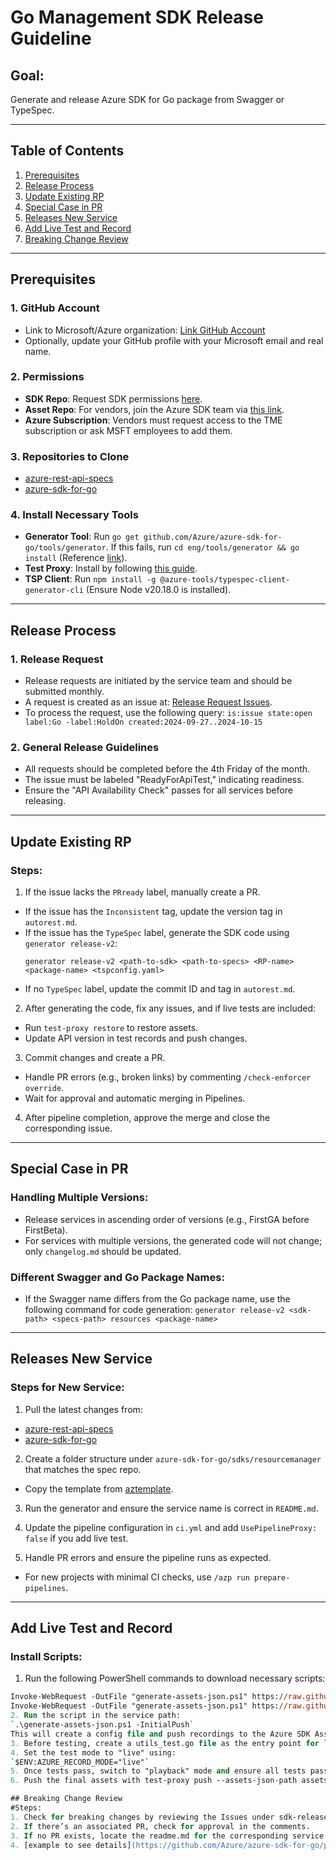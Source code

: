 # Go Management SDK Release Guideline

## Goal:
Generate and release Azure SDK for Go package from Swagger or TypeSpec.

---

## Table of Contents
1. [Prerequisites](#prerequisites)
2. [Release Process](#release-process)
3. [Update Existing RP](#update-existing-rp)
4. [Special Case in PR](#special-case-in-pr)
5. [Releases New Service](#releases-new-service)
6. [Add Live Test and Record](#add-live-test-and-record)
7. [Breaking Change Review](#breaking-change-review)

---

## Prerequisites

### 1. GitHub Account
- Link to Microsoft/Azure organization: [Link GitHub Account](https://dev.azure.com/azure-sdk/internal/_wiki/wikis/internal.wiki/111/Linking-Your-GitHub-Account)
- Optionally, update your GitHub profile with your Microsoft email and real name.

### 2. Permissions
- **SDK Repo**: Request SDK permissions [here](https://coreidentity.microsoft.com/manage/Entitlement/entitlement/azuresdkpart-heqj).
- **Asset Repo**: For vendors, join the Azure SDK team via [this link](https://github.com/orgs/Azure/teams/azure-sdk-write-vendors).
- **Azure Subscription**: Vendors must request access to the TME subscription or ask MSFT employees to add them.

### 3. Repositories to Clone
- [azure-rest-api-specs](https://github.com/Azure/azure-rest-api-specs)
- [azure-sdk-for-go](https://github.com/Azure/azure-sdk-for-go)

### 4. Install Necessary Tools
- **Generator Tool**: Run `go get github.com/Azure/azure-sdk-for-go/tools/generator`. If this fails, run `cd eng/tools/generator && go install` (Reference [link](https://github.com/Azure/azure-sdk-for-go/blob/72fe46870cff900262d54be73aa9a1eccfde12f2/documentation/code-generation.md#L46)).
- **Test Proxy**: Install by following [this guide](https://github.com/Azure/azure-sdk-tools/blob/main/tools/test-proxy/Azure.Sdk.Tools.TestProxy/README.md#installation).
- **TSP Client**: Run `npm install -g @azure-tools/typespec-client-generator-cli` (Ensure Node v20.18.0 is installed).

---

## Release Process

### 1. Release Request
- Release requests are initiated by the service team and should be submitted monthly.
- A request is created as an issue at: [Release Request Issues](https://github.com/Azure/sdk-release-request/issues).
- To process the request, use the following query: 
`is:issue state:open label:Go -label:HoldOn created:2024-09-27..2024-10-15`

### 2. General Release Guidelines
- All requests should be completed before the 4th Friday of the month.
- The issue must be labeled "ReadyForApiTest," indicating readiness.
- Ensure the "API Availability Check" passes for all services before releasing.

---

## Update Existing RP

### Steps:
1. If the issue lacks the `PRready` label, manually create a PR.
 - If the issue has the `Inconsistent` tag, update the version tag in `autorest.md`.
 - If the issue has the `TypeSpec` label, generate the SDK code using `generator release-v2`:
   ```
   generator release-v2 <path-to-sdk> <path-to-specs> <RP-name> <package-name> <tspconfig.yaml>
   ```
 - If no `TypeSpec` label, update the commit ID and tag in `autorest.md`.

2. After generating the code, fix any issues, and if live tests are included:
 - Run `test-proxy restore` to restore assets.
 - Update API version in test records and push changes.

3. Commit changes and create a PR.
 - Handle PR errors (e.g., broken links) by commenting `/check-enforcer override`.
 - Wait for approval and automatic merging in Pipelines.

4. After pipeline completion, approve the merge and close the corresponding issue.

---

## Special Case in PR

### Handling Multiple Versions:
- Release services in ascending order of versions (e.g., FirstGA before FirstBeta).
- For services with multiple versions, the generated code will not change; only `changelog.md` should be updated.

### Different Swagger and Go Package Names:
- If the Swagger name differs from the Go package name, use the following command for code generation:
`generator release-v2 <sdk-path> <specs-path> resources <package-name>`

---

## Releases New Service

### Steps for New Service:
1. Pull the latest changes from:
 - [azure-rest-api-specs](https://github.com/Azure/azure-rest-api-specs)
 - [azure-sdk-for-go](https://github.com/Azure/azure-sdk-for-go)
 
2. Create a folder structure under `azure-sdk-for-go/sdks/resourcemanager` that matches the spec repo.
 - Copy the template from [aztemplate](https://github.com/Azure/azure-sdk-for-go/tree/main/sdk/template/aztemplate).

3. Run the generator and ensure the service name is correct in `README.md`.

4. Update the pipeline configuration in `ci.yml` and add `UsePipelineProxy: false` if you add live test.

5. Handle PR errors and ensure the pipeline runs as expected.
 - For new projects with minimal CI checks, use `/azp run prepare-pipelines`.

---

## Add Live Test and Record

### Install Scripts:
1. Run the following PowerShell commands to download necessary scripts:
 ```ps
 Invoke-WebRequest -OutFile "generate-assets-json.ps1" https://raw.githubusercontent.com/Azure/azure-sdk-tools/main/eng/common/testproxy/onboarding/generate-assets-json.ps1
 Invoke-WebRequest -OutFile "generate-assets-json.ps1" https://raw.githubusercontent.com/Azure/azure-sdk-tools/main/eng/common/testproxy/onboarding/common-asset-functions.ps1
2. Run the script in the service path:
`.\generate-assets-json.ps1 -InitialPush`
This will create a config file and push recordings to the Azure SDK Assets repo.
3. Before testing, create a utils_test.go file as the entry point for live tests. Modify "package" and pathToPackage to match your service.
4. Set the test mode to "live" using:
`$ENV:AZURE_RECORD_MODE="live"`
5. Once tests pass, switch to "playback" mode and ensure all tests pass in both modes.
6. Push the final assets with test-proxy push --assets-json-path assets.json.

## Breaking Change Review
#Steps:
1. Check for breaking changes by reviewing the Issues under sdk-release-request with both "Breaking Change" and "Stable" labels.
2. If there’s an associated PR, check for approval in the comments.
3. If no PR exists, locate the readme.md for the corresponding service and check the commit history for breaking changes.
4. [example to see details](https://github.com/Azure/azure-sdk-for-go/pull/23343)
